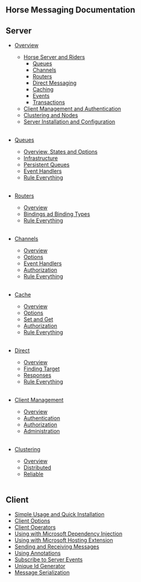 ## Horse Messaging Documentation

## Server

- [Overview](overview.md)
    - [Horse Server and Riders](overview.md#horse-server-and-riders)
      - [Queues](overview.md#queues)
      - [Channels](overview.md#channels)
      - [Routers](overview.md#routers)
      - [Direct Messaging](overview.md#direct-messaging)
      - [Caching](overview.md#caching)
      - [Events](overview.md#events)
      - [Transactions](overview.md#transactions)
    - [Client Management and Authentication](overview.md#client-management-and-authentication)
    - [Clustering and Nodes](overview.md#clustering-and-nodes)
    - [Server Installation and Configuration](overview.md#server-installation-and-configuration)
<br><br>

- [Queues](queues.md)
    - [Overview, States and Options](queues.md#overview)
    - [Infrastructure](queues.md#infrastructure)
    - [Persistent Queues](queues.md#persistent-queues)
    - [Event Handlers](queues.md#event-handlers)
    - [Rule Everything](queues.md#rule-everything)
<br><br>

- [Routers](routers.md)
    - [Overview](routers.md#overview)
    - [Bindings ad Binding Types](routers.md#bindings)
    - [Rule Everything](routers.md#rule-everything)
<br><br>

- [Channels](channels.md)
    - [Overview](channels.md#overview)
    - [Options](channels.md#options)
    - [Event Handlers](channels.md#event-handlers)
    - [Authorization](channels.md#authorization)
    - [Rule Everything](channels.md#rule-everything)
<br><br>

- [Cache](cache.md)
    - [Overview](cache.md#overview)
    - [Options](cache.md#options)
    - [Set and Get](cache.md#set-and-get)
    - [Authorization](cache.md#-authorization)
    - [Rule Everything](cache.md#rule-everything)
<br><br>

- [Direct](direct.md)
    - [Overview](direct.md#overview)
    - [Finding Target](direct.md#finding-target)
    - [Responses](direct.md#responses)
    - [Rule Everything](direct.md#rule-everything)
<br><br>

- [Client Management](client-management.md)
    - [Overview](client-management.md#overview)
    - [Authentication](client-management.md#authentication)
    - [Authorization](client-management.md#authorization)
    - [Administration](client-management.md#administration)
<br><br>
 
- [Clustering](clustering.md)
    - [Overview](clustering.md#overview)
    - [Distributed](clustering.md#distributed)
    - [Reliable](clustering.md#reliable)
<br><br>

## Client

- [Simple Usage and Quick Installation](client.md#quick-installation)
- [Client Options](client.md#options)
- [Client Operators](client.md#operators)
- [Using with Microsoft Dependency Injection](client.md#using-msdi)
- [Using with Microsoft Hosting Extension](client.md#using-hosting-extension)
- [Sending and Receiving Messages](client.md#sending-and-receiving-messages)
- [Using Annotations](client.md#using-annotations)
- [Subscribe to Server Events](client.md#subscribe-to-server-events)
- [Unique Id Generator](client.md#unique-id-generator)
- [Message Serialization](client.md#message-serialization)

